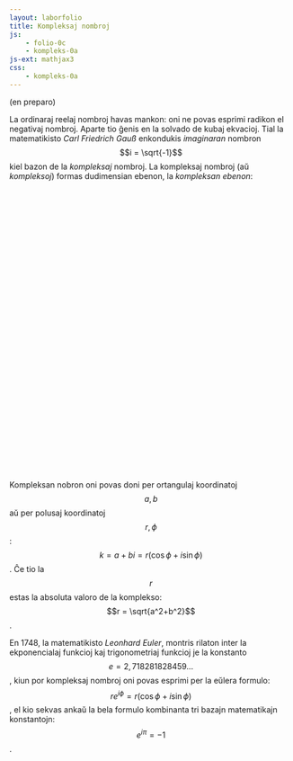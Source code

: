 ```yaml
---
layout: laborfolio
title: Kompleksaj nombroj
js:
    - folio-0c
    - kompleks-0a
js-ext: mathjax3
css: 
    - kompleks-0a
---
```


(en preparo)

La ordinaraj reelaj nombroj havas mankon: oni ne povas esprimi radikon el negativaj nombroj. Aparte tio ĝenis en la solvado de kubaj ekvacioj. Tial la matematikisto *Carl Friedrich Gauß* enkondukis *imaginaran* nombron $$i = \sqrt{-1}$$ kiel bazon de la *kompleksaj* nombroj. La kompleksaj nombroj (aŭ *kompleksoj*) formas dudimensian ebenon, la *kompleksan ebenon*:

<svg id="kompleksoj"
    version="1.1" 
    xmlns="http://www.w3.org/2000/svg" 
    xmlns:xlink="http://www.w3.org/1999/xlink" width="640" height="640" viewBox="-320 -320 640 640">
</svg>
<canvas id="kurbo"></canvas>

<script>
    const svg = ĝi("#kompleksoj");
    const diag = new KDiag(svg,6,50);

    // aldonu nombron
    const k1 = diag.nombraĵo("k1",{re: 2, im: 3});
</script>

Kompleksan nobron oni povas doni per ortangulaj koordinatoj $$a, b$$ aŭ per polusaj koordinatoj $$r, \phi$$: $$ k = a+b i = r (\cos{\phi} + i \sin{\phi})$$. Ĉe tio la $$r$$ estas la absoluta valoro de la komplekso: $$r = \sqrt{a^2+b^2}$$.

En 1748, la matematikisto *Leonhard Euler*, montris rilaton inter la ekponencialaj funkcioj kaj trigonometriaj funkcioj je la konstanto $$e=2,718281828459...$$, kiun por kompleksaj nombroj oni povas esprimi per la eŭlera formulo: $$ r e^{i \phi} = r (\cos{\phi} + i \sin{\phi})$$, el kio sekvas ankaŭ la bela formulo kombinanta tri bazajn matematikajn konstantojn: $$e^{i \pi} = -1$$.

<!--
En fiziko, kompleksaj nombroj estas tre utilaj por priskribi ondojn: la absoluta voloro (la radiuso) esprimas la magnitudon, t.e. la absolutan valoron de la amplitudo, dum la angulo $$\phi$$ esprimas la fazon de la ondo.
-->